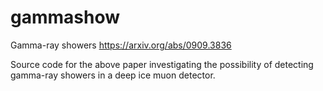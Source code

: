 # gammashow
Gamma-ray showers
https://arxiv.org/abs/0909.3836

Source code for the above paper investigating the possibility of detecting gamma-ray showers in a deep ice muon detector. 
